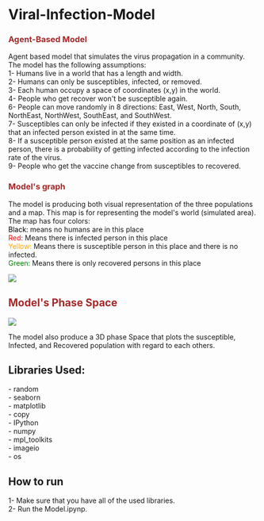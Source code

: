 # Viral-Infection-Model
<font color = "brown"><h3>Agent-Based Model</h3></font>
<p>Agent based model that simulates the virus propagation in a community. The model has the following assumptions:<br>
    1- Humans live in a world that has a length and width. <br>
    2- Humans can only be susceptibles, infected, or removed.<br>
    3- Each human occupy a space of coordinates (x,y) in the world.<br>
    4- People who get recover won't be susceptible again.<br>
    6- People can move randomly in 8 directions: East, West, North, South, NorthEast, NorthWest, SouthEast, and SouthWest.<br>
    7- Susceptibles can only be infected if they existed in a coordinate of (x,y) that an infected person existed in at the same time.<br>
    8- If a susceptible person existed at the same position as an infected person, there is a probability of getting infected according to the infection rate of the virus.<br>
    9- People who get the vaccine change from susceptibles to recovered.<br>
</p>
<font color = "brown"><h3>Model's graph</h3></font>
<p>The model is producing both visual representation of the three populations and a map. This map is for representing the model's world (simulated area). The map has four colors:<br>
<font color = "black">Black: </font>means no humans are in this place<br>
<font color = "red">Red: </font>Means there is infected person in this place<br>
    <font color = "orange">Yellow: </font>Means there is susceptible person in this place and there is no infected. <br>
    <font color = "green">Green: </font>Means there is only recovered persons in this place <br>
</p>
<img src="https://i.ibb.co/WH65Rwm/Agentbased-modelling.gif"/>
<font color = "brown"><h2>Model's Phase Space</h2></font>
<img src="https://i.ibb.co/dJY3bBy/Phase-Space.gif"/>
<p>
The model also produce a 3D phase Space that plots the susceptible, Infected, and Recovered population with regard to each others.
</p>
<h2>Libraries Used:</h2>
<p>
- random <br> 
    - seaborn <br> 
    - matplotlib <br> 
    - copy <br> 
    - IPython <br> 
    - numpy <br> 
    - mpl_toolkits <br> 
    - imageio <br> 
    - os<br> 
</p>
<h2> How to run </h2>
<p>1- Make sure that you have all of the used libraries. <br>
2- Run the Model.ipynp.</p>
